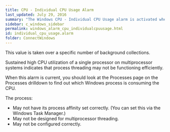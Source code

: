 ```yaml
---
title: CPU - Individual CPU Usage Alarm
last_updated: July 29, 2016
summary: "The Windows CPU - Individual CPU Usage alarm is activated when the average CPU utilization of a single processor exceeds a threshold."
sidebar: c_windows_sidebar
permalink: windows_alarm_cpu_individualcpuusage.html
id: individual_cpu_usage.alarm
folder: ConnectWindows
---
```


This value is taken over a specific number of background collections.

Sustained high CPU utilization of a single processor on multiprocessor systems indicates that process threading may not be functioning efficiently.

When this alarm is current, you should look at the Processes page on the Processes drilldown to find out which Windows process is consuming the CPU.

The process:

* May not have its process affinity set correctly. (You can set this via the Windows Task Manager.)
* May not be designed for multiprocessor threading.
* May not be configured correctly.
